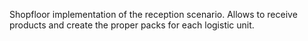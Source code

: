 Shopfloor implementation of the reception scenario. Allows to receive
products and create the proper packs for each logistic unit.

